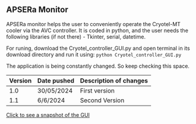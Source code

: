 ## APSERa Monitor

APSERa monitor helps the user to conveniently operate the Cryotel-MT cooler via the AVC controller. It is coded in python, and the user needs the following libraries (if not there) - Tkinter, serial, datetime. 
                                                                                                                                                                       
For runing, download the Cryotel_controller_GUI.py and open terminal in its download directory and run it using: 
``` python Cryotel_controller_GUI.py  ```  

The application is being constantly changed. So keep checking this space.

| Version | Date pushed | Description of changes |
| ------------- | ------------- | ------------- |
| 1.0  | 30/05/2024  | First version |
| 1.1  | 6/6/2024    | Second Version| Added Kp, Ki, Kd control, added refresh buttons, system parameters update every 5 secs|

[Click to see a snapshot of the GUI](https://drive.google.com/file/d/14wq_YiJAlVFyHBZ66mr9HYUCS9MosfDL/view?usp=drive_link)
